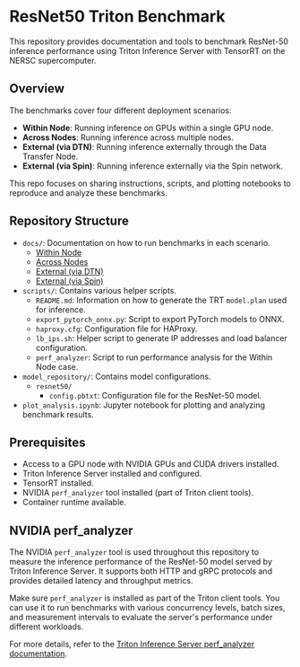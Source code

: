 # ResNet50 Triton Benchmark

This repository provides documentation and tools to benchmark ResNet-50 inference performance using Triton Inference Server with TensorRT on the NERSC supercomputer.

## Overview

The benchmarks cover four different deployment scenarios:

- **Within Node**: Running inference on GPUs within a single GPU node.
- **Across Nodes**: Running inference across multiple nodes.
- **External (via DTN)**: Running inference externally through the Data Transfer Node.
- **External (via Spin)**: Running inference externally via the Spin network.

This repo focuses on sharing instructions, scripts, and plotting notebooks to reproduce and analyze these benchmarks.

## Repository Structure

- `docs/`: Documentation on how to run benchmarks in each scenario.
  - [Within Node](docs/within_node.md)
  - [Across Nodes](docs/across_node.md)
  - [External (via DTN)](docs/external_dtn.md)
  - [External (via Spin)](docs/external_spin.md)
- `scripts/`: Contains various helper scripts.
  - `README.md`: Information on how to generate the TRT `model.plan` used for inference.
  - `export_pytorch_onnx.py`: Script to export PyTorch models to ONNX.
  - `haproxy.cfg`: Configuration file for HAProxy.
  - `lb_ips.sh`: Helper script to generate IP addresses and load balancer configuration.
  - `perf_analyzer`: Script to run performance analysis for the Within Node case.
- `model_repository/`: Contains model configurations.
  - `resnet50/`
    - `config.pbtxt`: Configuration file for the ResNet-50 model.
- `plot_analysis.ipynb`: Jupyter notebook for plotting and analyzing benchmark results.

## Prerequisites

- Access to a GPU node with NVIDIA GPUs and CUDA drivers installed.
- Triton Inference Server installed and configured.
- TensorRT installed.
- NVIDIA `perf_analyzer` tool installed (part of Triton client tools).
- Container runtime available.

## NVIDIA perf_analyzer

The NVIDIA `perf_analyzer` tool is used throughout this repository to measure the inference performance of the ResNet-50 model served by Triton Inference Server. It supports both HTTP and gRPC protocols and provides detailed latency and throughput metrics.

Make sure `perf_analyzer` is installed as part of the Triton client tools. You can use it to run benchmarks with various concurrency levels, batch sizes, and measurement intervals to evaluate the server's performance under different workloads.

For more details, refer to the [Triton Inference Server perf_analyzer documentation](https://github.com/triton-inference-server/server/blob/main/docs/perf_analyzer.md).